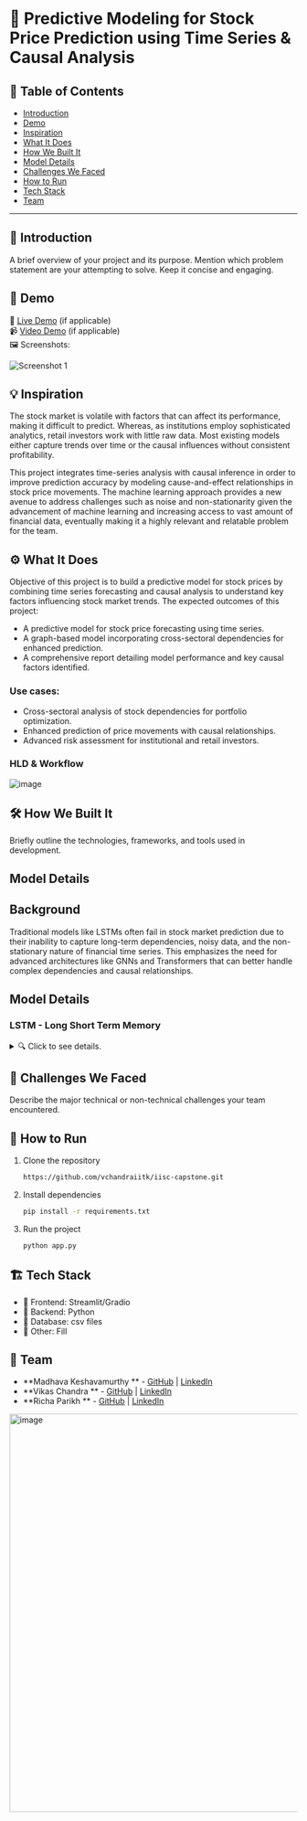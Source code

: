 # 🚀 Predictive Modeling for Stock Price Prediction using Time Series & Causal Analysis

## 📌 Table of Contents

- [Introduction](#introduction)
- [Demo](#demo)
- [Inspiration](#inspiration)
- [What It Does](#what-it-does)
- [How We Built It](#how-we-built-it)
- [Model Details](...)
- [Challenges We Faced](#challenges-we-faced)
- [How to Run](#how-to-run)
- [Tech Stack](#tech-stack)
- [Team](#team)

---

## 🎯 Introduction

A brief overview of your project and its purpose. Mention which problem statement are your attempting to solve. Keep it
concise and engaging.

## 🎥 Demo

🔗 [Live Demo](#) (if applicable)  
📹 [Video Demo](#) (if applicable)  
🖼️ Screenshots:

![Screenshot 1](link-to-image)

## 💡 Inspiration

The stock market is volatile with factors that can affect its performance, making it difficult to predict. Whereas, as
institutions employ sophisticated analytics, retail investors work with little raw data. Most existing models either
capture trends over time or the causal influences without consistent profitability.

This project integrates time-series analysis with causal inference in order to improve prediction accuracy by modeling
cause-and-effect relationships in stock price movements. The machine learning approach provides a new avenue to address
challenges such as noise and non-stationarity given the advancement of machine learning and increasing access to vast
amount of financial data, eventually making it a highly relevant and relatable problem for the team.

## ⚙️ What It Does

Objective of this project is to build a predictive model for stock prices by combining time series forecasting and
causal analysis to understand key factors influencing stock market trends. The expected outcomes of this project:

- A predictive model for stock price forecasting using time series.
- A graph-based model incorporating cross-sectoral dependencies for enhanced prediction.
- A comprehensive report detailing model performance and key causal factors identified.

### Use cases:

- Cross-sectoral analysis of stock dependencies for portfolio optimization.
- Enhanced prediction of price movements with causal relationships.
- Advanced risk assessment for institutional and retail investors.

### HLD & Workflow
![image](https://github.com/user-attachments/assets/8144cd95-2621-4626-8dcc-be055e83f912)


## 🛠️ How We Built It

Briefly outline the technologies, frameworks, and tools used in development.

## Model Details

## Background

Traditional models like LSTMs often fail in stock market prediction due to their
inability to capture long-term dependencies, noisy data, and the non-stationary
nature of financial time series. This emphasizes the need for advanced architectures like GNNs and
Transformers that can better handle complex dependencies and causal relationships.

## Model Details

### LSTM - Long Short Term Memory

<details>
   <summary>🔍 Click to see details.</summary>

LSTMs, are a specialized type of RNN architecture designed to tackle a specific challenge—remembering information over
extended periods. These models that enhance the memory capabilities of recurrent neural networks. These networks
typically hold short-term memory, utilizing earlier information for immediate tasks within the current neural network.

LSTMs can analyze historical price data and past events to potentially predict future trends, considering long-term
factors that might influence the price.
Even though LSTMs offer advantages for predicting stock market prices, there are still challenges to consider:

**Data Quality and Noise**: A multitude of factors influences stock prices, many of which remain unpredictable, such as
news events and social media sentiment. LSTMs might struggle to differentiate between relevant patterns and random noise
in
the data, potentially leading to inaccurate predictions.

**Limited Historical Data**: The effectiveness of LSTMs depends on the quality and quantity of historical data
available.
For newer companies or less liquid stocks, there might not be enough data to train the model effectively, limiting its
ability to capture long-term trends.

**Non-Linear Relationships**: While LSTMs can handle complex relationships, the stock market can exhibit sudden shifts
and
non-linear behavior due to unforeseen events. The model might not be able to perfectly capture these unpredictable
fluctuations.

**Overfitting and Generalizability**: There’s a risk of the model overfitting the training data, performing well on
historical data but failing to generalize to unseen future patterns. Careful hyperparameter tuning and validation
techniques are crucial to ensure the model can learn generalizable insights.

**Self-Fulfilling Prophecies**: If a large number of investors rely on LSTM predictions, their collective actions could
influence the market in a way that aligns with the prediction, creating a self-fulfilling prophecy. This highlights the
importance of using these predictions as a potential guide, not a guaranteed outcome.

**Causal Factors**: LSTM cannot take advantage of causal analysis in predicting a stock price. Macro factors such as
USD-INR, RepoRate etc play significant role in causing stock price movements

#### LSTM Results

When trained with Indian stock price details along with its macro-factors in place with the data, the
LSTM struggled to incorporate the causal dependencies and non-linear dependencies.

**Model Details**

```plain
Model: "sequential"
┏━━━━━━━━━━━━━━━━━━━━━━━━━━━━━━━━━┳━━━━━━━━━━━━━━━━━━━━━━━━┳━━━━━━━━━━━━━━━┓
┃ Layer (type)                    ┃ Output Shape           ┃       Param # ┃
┡━━━━━━━━━━━━━━━━━━━━━━━━━━━━━━━━━╇━━━━━━━━━━━━━━━━━━━━━━━━╇━━━━━━━━━━━━━━━┩
│ lstm (LSTM)                     │ (None, 64)             │        18,688 │
├─────────────────────────────────┼────────────────────────┼───────────────┤
│ dense (Dense)                   │ (None, 1)              │            65 │
└─────────────────────────────────┴────────────────────────┴───────────────┘
 Total params: 56,261 (219.77 KB)
 Trainable params: 18,753 (73.25 KB)
 Non-trainable params: 0 (0.00 B)
 Optimizer params: 37,508 (146.52 KB)
```

**Model Metric**

```plain
R-squared (R2): 0.8507604692671287
```

**Conclusion**
Since R2 is not very great, also, the model loss during training is found to be too high.
Hence LSTM is not a good fit for stock target prediction.

</details>

## 🚧 Challenges We Faced

Describe the major technical or non-technical challenges your team encountered.

## 🏃 How to Run

1. Clone the repository
   ```sh
   https://github.com/vchandraiitk/iisc-capstone.git
   ```
2. Install dependencies
   ```sh
   pip install -r requirements.txt
   ```
3. Run the project
   ```sh
   python app.py
   ```

## 🏗️ Tech Stack

- 🔹 Frontend: Streamlit/Gradio
- 🔹 Backend: Python
- 🔹 Database: csv files
- 🔹 Other: Fill

## 👥 Team

- **Madhava Keshavamurthy
  ** - [GitHub](https://github.com/madhavamk) | [LinkedIn](https://www.linkedin.com/in/madhavamk/)
- **Vikas Chandra
  ** - [GitHub](https://github.com/vchandraiitk) | [LinkedIn](https://www.linkedin.com/in/vikas-chandra-3112496/)
- **Richa Parikh
  ** - [GitHub](https://github.com/richa1543) | [LinkedIn](https://www.linkedin.com/in/richa-parikh-824a1b124/)

<img width="697" alt="image" src="https://github.com/user-attachments/assets/09307f59-6cb1-46ae-b237-e5e3c87fa078" />

